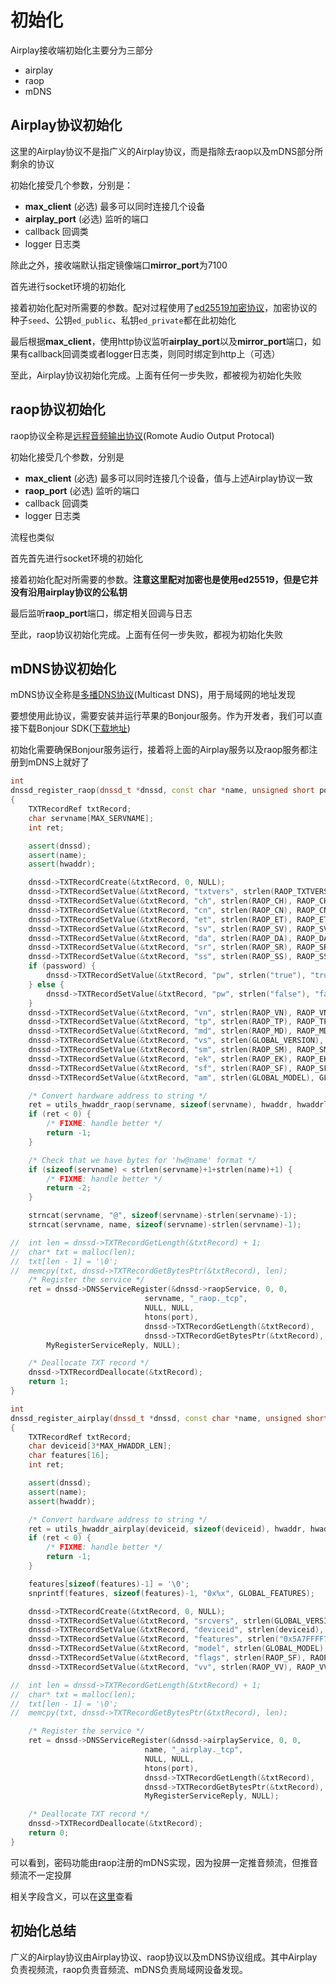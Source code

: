 # 初始化
Airplay接收端初始化主要分为三部分
- airplay
- raop
- mDNS
## Airplay协议初始化
这里的Airplay协议不是指广义的Airplay协议，而是指除去raop以及mDNS部分所剩余的协议

初始化接受几个参数，分别是：
- **max_client** (必选)
    最多可以同时连接几个设备
- **airplay_port** (必选)
    监听的端口
- callback
    回调类
- logger
    日志类

除此之外，接收端默认指定镜像端口**mirror_port**为7100

首先进行socket环境的初始化

接着初始化配对所需要的参数。配对过程使用了[ed25519加密协议](https://blog.csdn.net/u013137970/article/details/84573265)，加密协议的种子`seed`、公钥`ed_public`、私钥`ed_private`都在此初始化

最后根据**max_client**，使用http协议监听**airplay_port**以及**mirror_port**端口，如果有callback回调类或者logger日志类，则同时绑定到http上（可选）

至此，Airplay协议初始化完成。上面有任何一步失败，都被视为初始化失败

## raop协议初始化
raop协议全称是[远程音频输出协议](https://en.wikipedia.org/wiki/Remote_Audio_Output_Protocol)(Romote Audio Output Protocal)

初始化接受几个参数，分别是
- **max_client** (必选)
    最多可以同时连接几个设备，值与上述Airplay协议一致
- **raop_port** (必选)
    监听的端口
- callback
    回调类
- logger
    日志类

流程也类似

首先首先进行socket环境的初始化

接着初始化配对所需要的参数。**注意这里配对加密也是使用ed25519，但是它并没有沿用airplay协议的公私钥**

最后监听**raop_port**端口，绑定相关回调与日志

至此，raop协议初始化完成。上面有任何一步失败，都视为初始化失败

## mDNS协议初始化
mDNS协议全称是[多播DNS协议](https://baike.baidu.com/item/mdns/7544078?fr=aladdin)(Multicast DNS)，用于局域网的地址发现

要想使用此协议，需要安装并运行苹果的Bonjour服务。作为开发者，我们可以直接下载Bonjour SDK([下载地址](https://developer.apple.com/download/more/?=Bonjour%20SDK%20for%20Windows))

初始化需要确保Bonjour服务运行，接着将上面的Airplay服务以及raop服务都注册到mDNS上就好了
```c++
int
dnssd_register_raop(dnssd_t *dnssd, const char *name, unsigned short port, const char *hwaddr, int hwaddrlen, int password)
{
	TXTRecordRef txtRecord;
	char servname[MAX_SERVNAME];
	int ret;

	assert(dnssd);
	assert(name);
	assert(hwaddr);

	dnssd->TXTRecordCreate(&txtRecord, 0, NULL);
	dnssd->TXTRecordSetValue(&txtRecord, "txtvers", strlen(RAOP_TXTVERS), RAOP_TXTVERS);
	dnssd->TXTRecordSetValue(&txtRecord, "ch", strlen(RAOP_CH), RAOP_CH);
	dnssd->TXTRecordSetValue(&txtRecord, "cn", strlen(RAOP_CN), RAOP_CN);
	dnssd->TXTRecordSetValue(&txtRecord, "et", strlen(RAOP_ET), RAOP_ET);
	dnssd->TXTRecordSetValue(&txtRecord, "sv", strlen(RAOP_SV), RAOP_SV);
	dnssd->TXTRecordSetValue(&txtRecord, "da", strlen(RAOP_DA), RAOP_DA);
	dnssd->TXTRecordSetValue(&txtRecord, "sr", strlen(RAOP_SR), RAOP_SR);
	dnssd->TXTRecordSetValue(&txtRecord, "ss", strlen(RAOP_SS), RAOP_SS);
	if (password) {
		dnssd->TXTRecordSetValue(&txtRecord, "pw", strlen("true"), "true");
	} else {
		dnssd->TXTRecordSetValue(&txtRecord, "pw", strlen("false"), "false");
	}
	dnssd->TXTRecordSetValue(&txtRecord, "vn", strlen(RAOP_VN), RAOP_VN);
	dnssd->TXTRecordSetValue(&txtRecord, "tp", strlen(RAOP_TP), RAOP_TP);
	dnssd->TXTRecordSetValue(&txtRecord, "md", strlen(RAOP_MD), RAOP_MD);
	dnssd->TXTRecordSetValue(&txtRecord, "vs", strlen(GLOBAL_VERSION), GLOBAL_VERSION);
	dnssd->TXTRecordSetValue(&txtRecord, "sm", strlen(RAOP_SM), RAOP_SM);
	dnssd->TXTRecordSetValue(&txtRecord, "ek", strlen(RAOP_EK), RAOP_EK);
	dnssd->TXTRecordSetValue(&txtRecord, "sf", strlen(RAOP_SF), RAOP_SF);
	dnssd->TXTRecordSetValue(&txtRecord, "am", strlen(GLOBAL_MODEL), GLOBAL_MODEL);

	/* Convert hardware address to string */
	ret = utils_hwaddr_raop(servname, sizeof(servname), hwaddr, hwaddrlen);
	if (ret < 0) {
		/* FIXME: handle better */
		return -1;
	}

	/* Check that we have bytes for 'hw@name' format */
	if (sizeof(servname) < strlen(servname)+1+strlen(name)+1) {
		/* FIXME: handle better */
		return -2;
	}

	strncat(servname, "@", sizeof(servname)-strlen(servname)-1);
	strncat(servname, name, sizeof(servname)-strlen(servname)-1);

//	int len = dnssd->TXTRecordGetLength(&txtRecord) + 1;
//	char* txt = malloc(len);
//	txt[len - 1] = '\0';
//	memcpy(txt, dnssd->TXTRecordGetBytesPtr(&txtRecord), len);
	/* Register the service */
	ret = dnssd->DNSServiceRegister(&dnssd->raopService, 0, 0,
	                          servname, "_raop._tcp",
	                          NULL, NULL,
	                          htons(port),
	                          dnssd->TXTRecordGetLength(&txtRecord),
	                          dnssd->TXTRecordGetBytesPtr(&txtRecord),
		MyRegisterServiceReply, NULL);

	/* Deallocate TXT record */
	dnssd->TXTRecordDeallocate(&txtRecord);
	return 1;
}
```
```c++
int
dnssd_register_airplay(dnssd_t *dnssd, const char *name, unsigned short port, const char *hwaddr, int hwaddrlen)
{
	TXTRecordRef txtRecord;
	char deviceid[3*MAX_HWADDR_LEN];
	char features[16];
	int ret;

	assert(dnssd);
	assert(name);
	assert(hwaddr);

	/* Convert hardware address to string */
	ret = utils_hwaddr_airplay(deviceid, sizeof(deviceid), hwaddr, hwaddrlen);
	if (ret < 0) {
		/* FIXME: handle better */
		return -1;
	}

	features[sizeof(features)-1] = '\0';
	snprintf(features, sizeof(features)-1, "0x%x", GLOBAL_FEATURES);

	dnssd->TXTRecordCreate(&txtRecord, 0, NULL);
	dnssd->TXTRecordSetValue(&txtRecord, "srcvers", strlen(GLOBAL_VERSION), GLOBAL_VERSION);
	dnssd->TXTRecordSetValue(&txtRecord, "deviceid", strlen(deviceid), deviceid);
	dnssd->TXTRecordSetValue(&txtRecord, "features", strlen("0x5A7FFFF7, 0x1E"), "0x5A7FFFF7,0x1E");
	dnssd->TXTRecordSetValue(&txtRecord, "model", strlen(GLOBAL_MODEL), GLOBAL_MODEL);
	dnssd->TXTRecordSetValue(&txtRecord, "flags", strlen(RAOP_SF), RAOP_SF);
	dnssd->TXTRecordSetValue(&txtRecord, "vv", strlen(RAOP_VV), RAOP_VV);

//	int len = dnssd->TXTRecordGetLength(&txtRecord) + 1;
//	char* txt = malloc(len);
//	txt[len - 1] = '\0';
//	memcpy(txt, dnssd->TXTRecordGetBytesPtr(&txtRecord), len);

	/* Register the service */
	ret = dnssd->DNSServiceRegister(&dnssd->airplayService, 0, 0,
	                          name, "_airplay._tcp",
	                          NULL, NULL,
	                          htons(port),
	                          dnssd->TXTRecordGetLength(&txtRecord),
	                          dnssd->TXTRecordGetBytesPtr(&txtRecord),
	                          MyRegisterServiceReply, NULL);

	/* Deallocate TXT record */
	dnssd->TXTRecordDeallocate(&txtRecord);
	return 0;
}
```
可以看到，密码功能由raop注册的mDNS实现，因为投屏一定推音频流，但推音频流不一定投屏

相关字段含义，可以在[这里](https://nto.github.io/AirPlay.html#servicediscovery)查看
## 初始化总结
广义的Airplay协议由Airplay协议、raop协议以及mDNS协议组成。其中Airplay负责视频流，raop负责音频流、mDNS负责局域网设备发现。